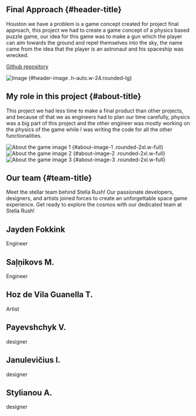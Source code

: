 ## Final Approach {#header-title}

<p id="header-text">
Houston we have a problem is a game concept created for project final approach, this project we had to create a game concept of a physics based puzzle game, our idea for this game was to make a gun which the player can aim towards the ground and repel themselves into the sky, the name came from the idea that the player is an astronaut and his spaceship was wrecked.</p>

<a href="https://github.com/JaydenDF/StellaRush" id="header-giethub-link" target="_blank" class="py-4 px-6 md:px-9 lg:px-6 xl:px-9 leading-normal border inline-block transition bg-primary border-primary text-white hover:bg-opacity-80 rounded-lg">
Github repository
</a>

![Image](/images/Images/Title.png) {#header-image .h-auto.w-24.rounded-lg}

## My role in this project {#about-title}

<p id="about-text">
This project we had less time to make a final product than other projects, and because of that we as engineers had to plan our time carefully, physics was a big part of this project and the other engineer was mostly working on the physics of the game while I was writing the code for all the other functionalities.</p>

![About the game image 1](/images/battery_2.png) {#about-image-1 .rounded-2xl.w-full}
![About the game image 2](/images/Images/Title.png) {#about-image-2 .rounded-2xl.w-full}
![About the game image 3](/images/background_finalapproach.jpg) {#about-image-3 .rounded-2xl.w-full}

## Our team {#team-title}

<p id="team-text">
Meet the stellar team behind Stella Rush! Our passionate developers, designers, and artists joined forces to create an unforgettable space game experience. Get ready to explore the cosmos with our dedicated team at Stella Rush!
</p>

<div class="grid grid-cols-1 md:grid-cols-2 lg:grid-cols-3 gap-4" id="team-members">
    <div class="border-gray-200 border p-4 rounded-lg flex items-center">
        <div class="flex-grow">
            <h2 class="text-gray-900 title-font font-medium">Jayden Fokkink</h2>
            <p class="text-gray-500">Engineer</p>
        </div>
    </div>
    <div class="border-gray-200 border p-4 rounded-lg flex items-center">
        <div class="flex-grow">
            <h2 class="text-gray-900 title-font font-medium">Saļņikovs M.</h2>
            <p class="text-gray-500">Engineer</p>
        </div>
    </div>
    <div class="border-gray-200 border p-4 rounded-lg flex items-center">
        <div class="flex-grow">
            <h2 class="text-gray-900 title-font font-medium">Hoz de Vila Guanella T.</h2>
            <p class="text-gray-500">Artist</p>
        </div>
    </div>
<div class="border-gray-200 border p-4 rounded-lg flex items-center">
        <div class="flex-grow">
            <h2 class="text-gray-900 title-font font-medium">Payevshchyk V.</h2>
            <p class="text-gray-500">designer</p>
        </div>
    </div>
<div class="border-gray-200 border p-4 rounded-lg flex items-center">
        <div class="flex-grow">
            <h2 class="text-gray-900 title-font font-medium">Janulevičius I.</h2>
            <p class="text-gray-500">designer</p>
        </div>
    </div>
<div class="border-gray-200 border p-4 rounded-lg flex items-center">
        <div class="flex-grow">
            <h2 class="text-gray-900 title-font font-medium">Stylianou A.</h2>
            <p class="text-gray-500">designer</p>
        </div>
    </div>
</div>
